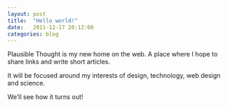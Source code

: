 ```yaml
---
layout: post
title:  "Hello world!"
date:   2011-12-17 20:12:00
categories: blog
---
```

Plausible Thought is my new home on the web. A place where I hope to share links and write short articles.

It will be focused around my interests of design, technology, web design and science.

We’ll see how it turns out!